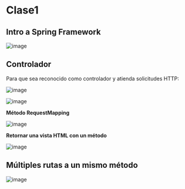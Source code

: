 # Clase1

## Intro a Spring Framework

![image](https://github.com/SergioABS-GTICS/Clase1/assets/154263057/c390de42-f73c-411c-a846-2517bd72adf0)

## Controlador

Para que sea reconocido como controlador y atienda solicitudes HTTP:

![image](https://github.com/SergioABS-GTICS/Clase1/assets/154263057/e3a10c19-26a6-41a8-943f-c36d15407c5c)

![image](https://github.com/SergioABS-GTICS/Clase1/assets/154263057/c1cec4b9-2680-400f-a019-23ddc9894ea4)

**Método RequestMapping**

![image](https://github.com/SergioABS-GTICS/Clase1/assets/154263057/5aff3bc4-256d-4efb-836b-6df582669f4c)

**Retornar una vista HTML con un método**

![image](https://github.com/SergioABS-GTICS/Clase1/assets/154263057/e4d91b51-6da5-4b2a-8817-d11ec609e13d)

## Múltiples rutas a un mismo método

![image](https://github.com/SergioABS-GTICS/Clase1/assets/154263057/15476dfa-cc7d-4bb8-aca4-1cab55993e8f)
